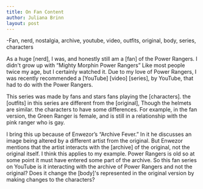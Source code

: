 ```yaml
---
title: On Fan Content
author: Juliana Brinn
layout: post
---
```


-Fan, nerd, nostalgia, archive, youtube, video, outfits, original, body, series, characters

As a huge [nerd], I was, and honestly still am a [fan] of the Power Rangers. I didn't grow up with “Mighty Morphin Power Rangers” Like most people twice my age, but I certainly watched it. Due to my love of Power Rangers, I was recently recommended a [YouTube] [video] [series], by YouTube, that had to do with the Power Rangers.

This series was made by fans and stars fans playing the [characters]. the [outfits] in this series are different from the [original], Though the helmets are similar.  the characters to have some differences. For example, in the fan version, the Green Ranger is female, and is still in a relationship with the pink ranger who is gay.

I bring this up because of Enwezor’s “Archive Fever.” In it he discusses an image being altered by a different artist from the original.  But Enwezor mentions that the artist interacts with the [archive] of the original, not the original itself. I think this applies to my example. Power Rangers is old so at some point it must have entered some part of the archive. So this fan series on YouTube is it interacting with the archive of Power Rangers and not the original? Does it change the [body]'s represented in the original version by making changes to the characters?
